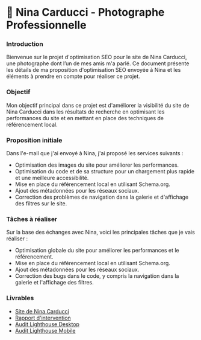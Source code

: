 # 📸 Nina Carducci - Photographe Professionnelle

### Introduction
Bienvenue sur le projet d'optimisation SEO pour le site de Nina Carducci, une photographe dont l’un de mes amis m'a parlé. Ce document présente les détails de ma proposition d'optimisation SEO envoyée à Nina et les éléments à prendre en compte pour réaliser ce projet.

### Objectif
Mon objectif principal dans ce projet est d'améliorer la visibilité du site de Nina Carducci dans les résultats de recherche en optimisant les performances du site et en mettant en place des techniques de référencement local.

### Proposition initiale
Dans l'e-mail que j'ai envoyé à Nina, j'ai proposé les services suivants :

- Optimisation des images du site pour améliorer les performances.
- Optimisation du code et de sa structure pour un chargement plus rapide et une meilleure accessibilité.
- Mise en place du référencement local en utilisant Schema.org.
- Ajout des métadonnées pour les réseaux sociaux.
- Correction des problèmes de navigation dans la galerie et d'affichage des filtres sur le site.

### Tâches à réaliser
Sur la base des échanges avec Nina, voici les principales tâches que je vais réaliser :

- Optimisation globale du site pour améliorer les performances et le référencement.
- Mise en place du référencement local en utilisant Schema.org.
- Ajout des métadonnées pour les réseaux sociaux.
- Correction des bugs dans le code, y compris la navigation dans la galerie et l'affichage des filtres.

### Livrables
- [Site de Nina Carducci](https://nina-carducci-one.vercel.app/)
- [Rapport d'intervention](https://github.com/ParzivalFR/Nina-Carducci/blob/main/Rapport-Intervention-Nina-Carducci.pdf)
- [Audit Lighthouse Desktop](https://github.com/ParzivalFR/Nina-Carducci/blob/main/audit_nina_carducci_ordinateur.pdf)
- [Audit Lighthouse Mobile](https://github.com/ParzivalFR/Nina-Carducci/blob/main/audit_nina_carducci_mobile.pdf)
